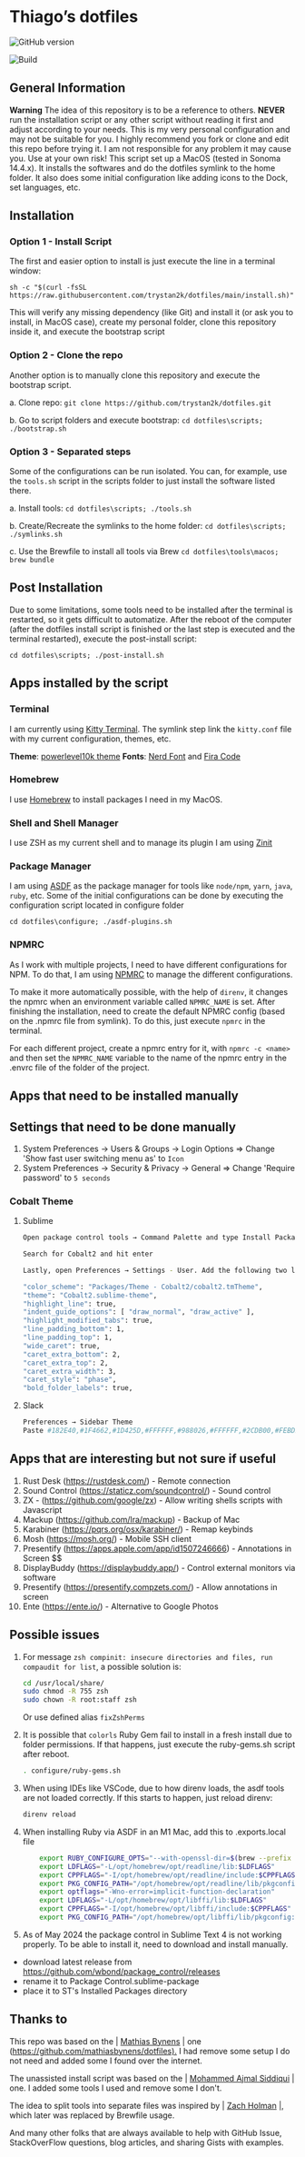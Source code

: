 # Thiago’s dotfiles

![GitHub version](https://badge.fury.io/gh/trystan2k%2Fdotfiles.svg)

![Build](https://github.com/trystan2k/dotfiles/workflows/CI-workflow/badge.svg)

## General Information

**Warning** The idea of this repository is to be a reference to others. **NEVER** run the installation script or any other script without
reading it first and adjust according to your needs. This is my very personal configuration and may not be suitable for you.
I highly recommend you fork or clone and edit this repo before trying it. I am not responsible for any problem it may cause you. Use at your own risk!
This script set up a MacOS (tested in Sonoma 14.4.x).
It installs the softwares and do the dotfiles symlink to the home folder.
It also does some initial configuration like adding icons to the Dock, set languages, etc.

## Installation

### Option 1 - Install Script

The first and easier option to install is just execute the line in a terminal window:

`sh -c "$(curl -fsSL https://raw.githubusercontent.com/trystan2k/dotfiles/main/install.sh)"`

This will verify any missing dependency (like Git) and install it (or ask you to install, in MacOS case), create my personal folder, clone this
repository inside it, and execute the bootstrap script

### Option 2 - Clone the repo

Another option is to manually clone this repository and execute the bootstrap script.

a. Clone repo: `git clone https://github.com/trystan2k/dotfiles.git`

b. Go to script folders and execute bootstrap: `cd dotfiles\scripts; ./bootstrap.sh`

### Option 3 - Separated steps

Some of the configurations can be run isolated. You can, for example, use the `tools.sh` script in the scripts folder to just install the
software listed there.

a. Install tools: `cd dotfiles\scripts; ./tools.sh`

b. Create/Recreate the symlinks to the home folder: `cd dotfiles\scripts; ./symlinks.sh`

c. Use the Brewfile to install all tools via Brew `cd dotfiles\tools\macos; brew bundle`

## Post Installation

Due to some limitations, some tools need to be installed after the terminal is restarted, so it gets difficult to automatize.
After the reboot of the computer (after the dotfiles install script is finished or the last step is executed and the terminal restarted), execute the post-install script:

`cd dotfiles\scripts; ./post-install.sh`

## Apps installed by the script

### Terminal

I am currently using [Kitty Terminal](https://sw.kovidgoyal.net/kitty/).
The symlink step link the `kitty.conf` file with my current configuration, themes, etc.

**Theme**: [powerlevel10k theme](https://github.com/romkatv/powerlevel10k)
**Fonts**: [Nerd Font](https://github.com/ryanoasis/nerd-fonts) and [Fira Code](https://github.com/tonsky/FiraCode)

### Homebrew

I use [Homebrew](https://brew.sh/) to install packages I need in my MacOS.

### Shell and Shell Manager

I use ZSH as my current shell and to manage its plugin I am using [Zinit](https://github.com/zdharma/zinit)

### Package Manager

I am using [ASDF](https://github.com/asdf-vm/asdf) as the package manager for tools like `node/npm`, `yarn`, `java`, `ruby`, etc.
Some of the initial configurations can be done by executing the configuration script located in configure folder

`cd dotfiles\configure; ./asdf-plugins.sh`

### NPMRC

As I work with multiple projects, I need to have different configurations for NPM. To do that, I am using [NPMRC](https://www.npmjs.com/package/npmrc) to manage the different configurations.

To make it more automatically possible, with the help of `direnv`, it changes the npmrc when an environment variable called `NPMRC_NAME` is set.
After finishing the installation, need to create the default NPMRC config (based on the .npmrc file from symlink). To do this, just
execute `npmrc` in the terminal.

For each different project, create a npmrc entry for it, with `npmrc -c <name>` and then set the `NPMRC_NAME` variable to the name of the
npmrc entry in the .envrc file of the folder of the project.

## Apps that need to be installed manually

## Settings that need to be done manually

1. System Preferences -> Users & Groups -> Login Options => Change 'Show fast user switching menu as' to `Icon`
2. System Preferences -> Security & Privacy -> General => Change 'Require password' to `5 seconds`

### Cobalt Theme

1. Sublime

    ```bash
    Open package control tools → Command Palette and type Install Package

    Search for Cobalt2 and hit enter

    Lastly, open Preferences → Settings - User. Add the following two lines:

    "color_scheme": "Packages/Theme - Cobalt2/cobalt2.tmTheme",
    "theme": "Cobalt2.sublime-theme",   
    "highlight_line": true,
    "indent_guide_options": [ "draw_normal", "draw_active" ],
    "highlight_modified_tabs": true,
    "line_padding_bottom": 1,
    "line_padding_top": 1,
    "wide_caret": true,
    "caret_extra_bottom": 2,
    "caret_extra_top": 2,
    "caret_extra_width": 3,
    "caret_style": "phase",
    "bold_folder_labels": true,
    ```

2. Slack

    ```bash
    Preferences → Sidebar Theme
    Paste #182E40,#1F4662,#1D425D,#FFFFFF,#988026,#FFFFFF,#2CDB00,#FEBD29
    ```

## Apps that are interesting but not sure if useful

1. Rust Desk (<https://rustdesk.com/>) - Remote connection
2. Sound Control (<https://staticz.com/soundcontrol/>) - Sound control
3. ZX - (<https://github.com/google/zx>) - Allow writing shells scripts with Javascript
4. Mackup (<https://github.com/lra/mackup>) - Backup of Mac
5. Karabiner (<https://pqrs.org/osx/karabiner/>) - Remap keybinds
6. Mosh (<https://mosh.org/>) - Mobile SSH client
7. Presentify (<https://apps.apple.com/app/id1507246666>) - Annotations in Screen $$
8. DisplayBuddy (<https://displaybuddy.app/>) - Control external monitors via software
9. Presentify (<https://presentify.compzets.com/>) - Allow annotations in screen
10. Ente (<https://ente.io/>) - Alternative to Google Photos

## Possible issues

1. For message `zsh compinit: insecure directories and files, run compaudit for list`, a possible solution is:

    ```bash
    cd /usr/local/share/
    sudo chmod -R 755 zsh
    sudo chown -R root:staff zsh
    ```

    Or use defined alias `fixZshPerms`

2. It is possible that `colorls` Ruby Gem fail to install in a fresh install due to folder permissions.
If that happens, just execute the ruby-gems.sh script after reboot.

    ```bash
    . configure/ruby-gems.sh
    ```

3. When using IDEs like VSCode, due to how direnv loads, the asdf tools are not loaded correctly. If this starts to happen,
just reload direnv:

    ```bash
    direnv reload
    ```

4. When installing Ruby via ASDF in an M1 Mac, add this to .exports.local file

    ```bash
        export RUBY_CONFIGURE_OPTS="--with-openssl-dir=$(brew --prefix openssl@1.1)"
        export LDFLAGS="-L/opt/homebrew/opt/readline/lib:$LDFLAGS"
        export CPPFLAGS="-I/opt/homebrew/opt/readline/include:$CPPFLAGS"
        export PKG_CONFIG_PATH="/opt/homebrew/opt/readline/lib/pkgconfig:$PKG_CONFIG_PATH"
        export optflags="-Wno-error=implicit-function-declaration"
        export LDFLAGS="-L/opt/homebrew/opt/libffi/lib:$LDFLAGS"
        export CPPFLAGS="-I/opt/homebrew/opt/libffi/include:$CPPFLAGS"
        export PKG_CONFIG_PATH="/opt/homebrew/opt/libffi/lib/pkgconfig:$PKG_CONFIG_PATH"
    ```

5. As of May 2024 the package control in Sublime Text 4 is not working properly. To be able to install it, need to download and install manually.

- download latest release from <https://github.com/wbond/package_control/releases>
- rename it to Package Control.sublime-package
- place it to ST's Installed Packages directory

## Thanks to

This repo was based on the | [Mathias Bynens](https://mathiasbynens.be/) | one (<https://github.com/mathiasbynens/dotfiles).>
I had remove some setup I do not need and added some I found over the internet.

The unassisted install script was based on the | [Mohammed Ajmal Siddiqui](https://github.com/ajmalsiddiqui/dotfiles) | one. I added some
tools I used and remove some I don't.

The idea to split tools into separate files was inspired by | [Zach Holman](https://github.com/holman/dotfiles) |, which later was replaced
by Brewfile usage.

And many other folks that are always available to help with GitHub Issue, StackOverFlow questions, blog articles, and sharing Gists with examples.
